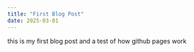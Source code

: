 ```yaml
---
title: "First Blog Post"
date: 2025-03-01
---
```


this is my first blog post and a test of how github pages work
